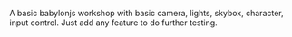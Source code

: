 A basic babylonjs workshop with basic camera, lights, skybox, character, input control. Just add any feature to do further testing.